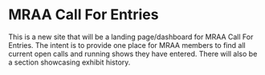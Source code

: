 # MRAA Call For Entries
This is a new site that will be a landing page/dashboard for MRAA Call For Entries. The intent is to provide one place for MRAA members to find all current open calls and running shows they have entered. There will also be a section showcasing exhibit history.
